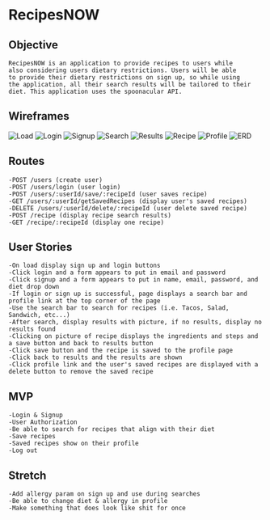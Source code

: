 # RecipesNOW
## Objective
    RecipesNOW is an application to provide recipes to users while
    also considering users dietary restrictions. Users will be able
    to provide their dietary restrictions on sign up, so while using
    the application, all their search results will be tailored to their
    diet. This application uses the spoonacular API.  

## Wireframes
![Load](./wireFrames/loadPage.png)
![Login](./wireFrames/login.png)
![Signup](./wireFrames/signup.png)
![Search](./wireFrames/search.png)
![Results](./wireFrames/results.png)
![Recipe](./wireFrames/recipe.png)
![Profile](./wireFrames/profile.png)
![ERD](./wireFrames/ERD_Project2.png)
## Routes

    -POST /users (create user)
    -POST /users/login (user login)
    -POST /users/:userId/save/:recipeId (user saves recipe)
    -GET /users/:userId/getSavedRecipes (display user's saved recipes)
    -DELETE /users/:userId/delete/:recipeId (user delete saved recipe)
    -POST /recipe (display recipe search results)
    -GET /recipe/:recipeId (display one recipe)

## User Stories
    -On load display sign up and login buttons
    -Click login and a form appears to put in email and password
    -Click signup and a form appears to put in name, email, password, and diet drop down
    -If login or sign up is successful, page displays a search bar and profile link at the top corner of the page
    -Use the search bar to search for recipes (i.e. Tacos, Salad, Sandwich, etc...)
    -After search, display results with picture, if no results, display no results found
    -Clicking on picture of recipe displays the ingredients and steps and a save button and back to results button
    -Click save button and the recipe is saved to the profile page
    -Click back to results and the results are shown 
    -Click profile link and the user's saved recipes are displayed with a delete button to remove the saved recipe
    
    
## MVP
    -Login & Signup
    -User Authorization
    -Be able to search for recipes that align with their diet
    -Save recipes
    -Saved recipes show on their profile
    -Log out 

## Stretch
    -Add allergy param on sign up and use during searches  
    -Be able to change diet & allergy in profile
    -Make something that does look like shit for once